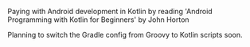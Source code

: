 Paying with Android development in Kotlin by reading 'Android Programming with Kotlin for Beginners' by John Horton

Planning to switch the Gradle config from Groovy to Kotlin scripts soon.